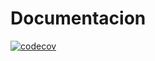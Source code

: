 # Documentacion

[![codecov](https://codecov.io/gh/Chris3riel/test-gha/branch/main/graph/badge.svg?token=YOUR_TOKEN)](https://codecov.io/gh/Chris3riel/test-gha)
